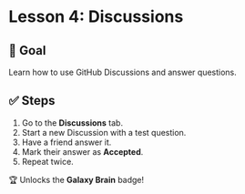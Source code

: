 # Lesson 4: Discussions

## 🎯 Goal
Learn how to use GitHub Discussions and answer questions.

## ✅ Steps
1. Go to the **Discussions** tab.
2. Start a new Discussion with a test question.
3. Have a friend answer it.
4. Mark their answer as **Accepted**.
5. Repeat twice.

🏆 Unlocks the **Galaxy Brain** badge!